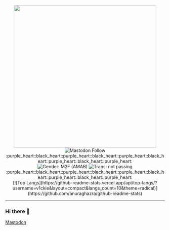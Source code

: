 <div id="header" align="center">
  <img src="https://v1ckie.github.io/imgs/name.gif" width="450"/>
</div>

<div id="badges" align="center">
  <img alt="Mastodon Follow" src="https://img.shields.io/mastodon/follow/109763103716352946?domain=https%3A%2F%2Fgeekdom.social&style=for-the-badge">
</div>
<div id="banner1" align="center">
  :purple_heart::black_heart::purple_heart::black_heart::purple_heart::black_heart::purple_heart::black_heart::purple_heart:
</div>

<div id="badges2" align="center">
  <img alt="Gender: M2F (AMAB)" src="https://img.shields.io/badge/Gender-M2F%20(AMAB)-ff69b4?style=for-the-badge">
  <img alt="Trans: not passing" src="https://img.shields.io/badge/Trans-not%20passing-red?style=for-the-badge">
</div>
<div id="badges3" align="center">
  <img src="https://komarev.com/ghpvc/?username=v1ckie&style=flat-square&color=blue" alt=""/>
</div>
<div id="banner2" align="center">
  :purple_heart::black_heart::purple_heart::black_heart::purple_heart::black_heart::purple_heart::black_heart::purple_heart:
</div>

<div id="langs" align="center">
  [![Top Langs](https://github-readme-stats.vercel.app/api/top-langs/?username=v1ckie&layout=compact&langs_count=10&theme=radical)](https://github.com/anuraghazra/github-readme-stats)
  </div>

-----

### Hi there 👋

<!--
**v1ckie/v1ckie** is a ✨ _special_ ✨ repository because its `README.md` (this file) appears on your GitHub profile.

Here are some ideas to get you started:

- 🔭 I’m currently working on ...
- 🌱 I’m currently learning ...
- 👯 I’m looking to collaborate on ...
- 🤔 I’m looking for help with ...
- 💬 Ask me about ...
- 📫 How to reach me: ...
- 😄 Pronouns: ...
- ⚡ Fun fact: ...
-->
<a rel="me" href="https://geekdom.social/@v1ckie">Mastodon</a>
